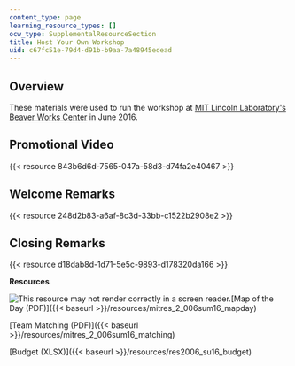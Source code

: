 ```yaml
---
content_type: page
learning_resource_types: []
ocw_type: SupplementalResourceSection
title: Host Your Own Workshop
uid: c67fc51e-79d4-d91b-b9aa-7a48945edead
---
```


Overview
--------

These materials were used to run the workshop at [MIT Lincoln Laboratory's Beaver Works Center](https://beaverworks.ll.mit.edu/CMS/bw/) in June 2016.

Promotional Video
-----------------

{{< resource 843b6d6d-7565-047a-58d3-d74fa2e40467 >}}

Welcome Remarks
---------------

{{< resource 248d2b83-a6af-8c3d-33bb-c1522b2908e2 >}}

Closing Remarks
---------------

{{< resource d18dab8d-1d71-5e5c-9893-d178320da166 >}}

**Resources**

![This resource may not render correctly in a screen reader.](/images/inacessible.gif)[Map of the Day (PDF)]({{< baseurl >}}/resources/mitres_2_006sum16_mapday)

[Team Matching (PDF)]({{< baseurl >}}/resources/mitres_2_006sum16_matching)

[Budget (XLSX)]({{< baseurl >}}/resources/res2006_su16_budget)